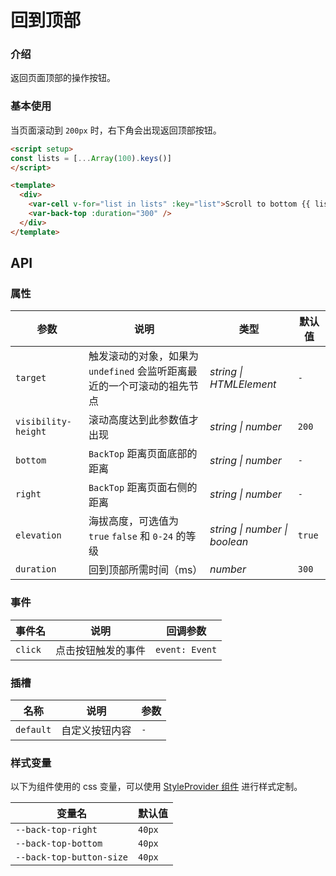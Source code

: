 # 回到顶部

### 介绍

返回页面顶部的操作按钮。

### 基本使用

当页面滚动到 `200px` 时，右下角会出现返回顶部按钮。

```html
<script setup>
const lists = [...Array(100).keys()]
</script>

<template>
  <div>
    <var-cell v-for="list in lists" :key="list">Scroll to bottom {{ list }}</var-cell>
    <var-back-top :duration="300" />
  </div>
</template>
```

## API

### 属性

| 参数                  | 说明                                        | 类型   | 默认值          |
|---------------------|-------------------------------------------|------|--------------|
| `target`            | 触发滚动的对象，如果为 `undefined` 会监听距离最近的一个可滚动的祖先节点	 | _string \| HTMLElement_ | `-` |
| `visibility-height` | 滚动高度达到此参数值才出现                             | _string \| number_      | `200` |
| `bottom`            | `BackTop` 距离页面底部的距离                       | _string \| number_      | `-` |
| `right`             | `BackTop` 距离页面右侧的距离                       | _string \| number_      | `-` |
| `elevation`         | 海拔高度，可选值为 `true` `false` 和 `0-24` 的等级 | _string \| number \| boolean_|   `true`    |
| `duration`          | 回到顶部所需时间（ms）                              | _number_ | `300`        |

### 事件

| 事件名 | 说明 | 回调参数 |
| ----- | -------------- | -------- |
| `click` | 点击按钮触发的事件 | `event: Event` |

### 插槽

| 名称 | 说明 | 参数 |
| ----- | -------------- | -------- |
| `default` | 自定义按钮内容 | `-` |

### 样式变量

以下为组件使用的 css 变量，可以使用 [StyleProvider 组件](#/zh-CN/style-provider) 进行样式定制。

| 变量名 | 默认值 |
| --- | --- |
| `--back-top-right` | `40px` |
| `--back-top-bottom` | `40px` |
| `--back-top-button-size` | `40px` |
